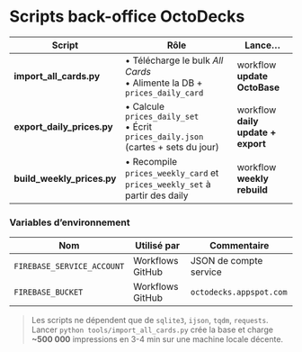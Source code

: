 # Scripts back-office OctoDecks

| Script | Rôle | Lance… |
|--------|------|--------|
| **import_all_cards.py** | • Télécharge le bulk *All Cards* <br>• Alimente la DB + `prices_daily_card` | workflow **update OctoBase** |
| **export_daily_prices.py** | • Calcule `prices_daily_set` <br>• Écrit `prices_daily.json` (cartes + sets du jour) | workflow **daily update + export** |
| **build_weekly_prices.py** | • Recompile `prices_weekly_card` et `prices_weekly_set` à partir des daily | workflow **weekly rebuild** |

### Variables d’environnement
| Nom | Utilisé par | Commentaire |
|-----|-------------|-------------|
| `FIREBASE_SERVICE_ACCOUNT` | Workflows GitHub | JSON de compte service |
| `FIREBASE_BUCKET` | Workflows GitHub | `octodecks.appspot.com` |

> Les scripts ne dépendent que de `sqlite3`, `ijson`, `tqdm`, `requests`.  
> Lancer `python tools/import_all_cards.py` crée la base et charge **~500 000** impressions en 3-4 min sur une machine locale décente.
